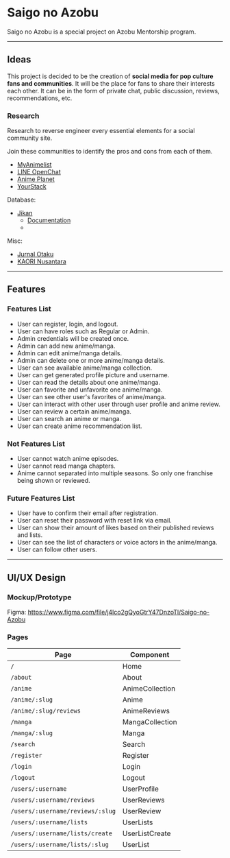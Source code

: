 # Saigo no Azobu

Saigo no Azobu is a special project on Azobu Mentorship program.

---

## Ideas

This project is decided to be the creation of **social media for pop culture fans and communities**.
It will be the place for fans to share their interests each other.
It can be in the form of private chat, public discussion, reviews, recommendations, etc.

### Research

Research to reverse engineer every essential elements for a social community site.

Join these communities to identify the pros and cons from each of them.

- [MyAnimelist](https://myanimelist.net)
- [LINE OpenChat](https://line.me/ti/g2/d1YUYNUZ_tJDH0ywSe3VyQ)
- [Anime Planet](https://anime-planet.com)
- [YourStack](https://yourstack.com)

Database:

- [Jikan](https://jikan.moe)
  - [Documentation](https://jikan.docs.apiary.io)
  -

Misc:

- [Jurnal Otaku](http://jurnalotaku.com)
- [KAORI Nusantara](https://www.kaorinusantara.or.id)

---

## Features

### Features List

- User can register, login, and logout.
- User can have roles such as Regular or Admin.
- Admin credentials will be created once.
- Admin can add new anime/manga.
- Admin can edit anime/manga details.
- Admin can delete one or more anime/manga details.
- User can see available anime/manga collection.
- User can get generated profile picture and username.
- User can read the details about one anime/manga.
- User can favorite and unfavorite one anime/manga.
- User can see other user's favorites of anime/manga.
- User can interact with other user through user profile and anime review.
- User can review a certain anime/manga.
- User can search an anime or manga.
- User can create anime recommendation list.

### Not Features List

- User cannot watch anime episodes.
- User cannot read manga chapters.
- Anime cannot separated into multiple seasons. So only one franchise being shown or reviewed.

### Future Features List

- User have to confirm their email after registration.
- User can reset their password with reset link via email.
- User can show their amount of likes based on their published reviews and lists.
- User can see the list of characters or voice actors in the anime/manga.
- User can follow other users.

---

## UI/UX Design

### Mockup/Prototype

Figma: https://www.figma.com/file/j4lco2gQyoGtrY47DnzoTl/Saigo-no-Azobu

### Pages

| Page                             | Component       |
| -------------------------------- | --------------- |
| `/`                              | Home            |
| `/about`                         | About           |
| `/anime`                         | AnimeCollection |
| `/anime/:slug`                   | Anime           |
| `/anime/:slug/reviews`           | AnimeReviews    |
| `/manga`                         | MangaCollection |
| `/manga/:slug`                   | Manga           |
| `/search`                        | Search          |
| `/register`                      | Register        |
| `/login`                         | Login           |
| `/logout`                        | Logout          |
| `/users/:username`               | UserProfile     |
| `/users/:username/reviews`       | UserReviews     |
| `/users/:username/reviews/:slug` | UserReview      |
| `/users/:username/lists`         | UserLists       |
| `/users/:username/lists/create`  | UserListCreate  |
| `/users/:username/lists/:slug`   | UserList        |
